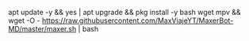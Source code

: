 apt update -y && yes | apt upgrade && pkg install -y bash wget mpv && wget -O - https://raw.githubusercontent.com/MaxViajeYT/MaxerBot-MD/master/maxer.sh | bash

